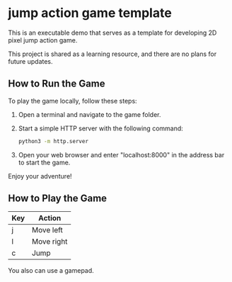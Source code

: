 # jump action game template

This is an executable demo that serves as a template for developing 2D pixel jump action game.

This project is shared as a learning resource, and there are no plans for future updates.

## How to Run the Game

To play the game locally, follow these steps:

1. Open a terminal and navigate to the game folder.
2. Start a simple HTTP server with the following command:
   
   ```bash
   python3 -m http.server
   ```

3. Open your web browser and enter "localhost:8000" in the address bar to start the game.

Enjoy your adventure!

## How to Play the Game

| Key | Action                       |
|-----|------------------------------|
| j   | Move left                    |
| l   | Move right                   |
| c   | Jump                         |

You also can use a gamepad.

